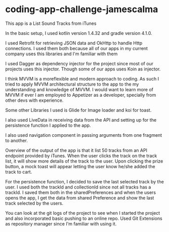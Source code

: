# coding-app-challenge-jamescalma
This app is a List Sound Tracks from iTunes

In the basic setup, I used kotlin version 1.4.32 and gradle version 4.1.0.

I used Retrofit for retrieving JSON data and OkHttp to handle Http connections. I used them both because all of our apps
in my current company uses this libraries and I'm familiar with them

I used Dagger as dependency injector for the project since most of our projects uses this injector. Though some of our apps
uses Koin as injector.

I think MVVM is a moreflexible and modern approach to coding. As such I tried to apply MVVM architectural structure to the app
to the my understanding and knowledge of MVVM. I would want to learn more of MVVM if ever I am employed to Appetizer as a developer,
specially from other devs with experience.

Some other Libraries I used is Glide for Image loader and koi for toast.

I also used LiveData in receiving data from the API and setting up for the persistence function I applied to the app.

I also used navigation component in passing arguments from one fragment to another.

Overview of the output of the app is that it list 50 tracks from an API endpoint provided by iTunes. When the user clicks the track
on the track list, it will show more details of the track to the user. Upon clicking the prize button, a mock toast will appear
letting the user know he/she added the track to cart.

For the persistence function, I decided to save the last selected track by the user. I used both the trackId and collectionId since not
all tracks has a trackId. I saved them both in the sharedPreferences and when the users opens the app, I get the data from shared
Preference and show the last track selected by the users.

You can look at the git logs of the project to see when I started the project and also incorporated basic pushing to an online
repo. Used Git Extensions as repository manager since I'm familiar with using it.